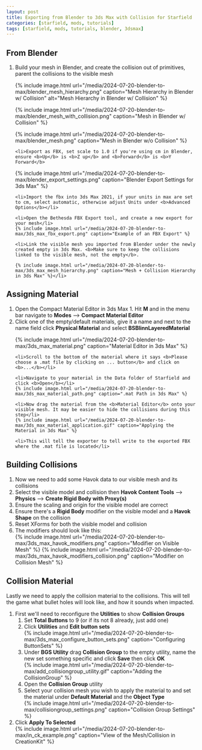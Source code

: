 ```yaml
---
layout: post
title: Exporting from Blender to 3ds Max with Collision for Starfield
categories: [starfield, mods, tutorials]
tags: [starfield, mods, tutorials, blender, 3dsmax]
---
```


## From Blender
<ol>
	<li>Build your mesh in Blender, and create the collision out of primitives, parent the collisions to the visible mesh

{% include image.html url="/media/2024-07-20-blender-to-max/blender_mesh_hierarchy.png" caption="Mesh Hierarchy in Blender w/ Collision" alt="Mesh Hierarchy in Blender w/ Collision" %}

{% include image.html url="/media/2024-07-20-blender-to-max/blender_mesh_with_collision.png" caption="Mesh in Blender w/ Collision" %}

{% include image.html url="/media/2024-07-20-blender-to-max/blender_mesh.png" caption="Mesh in Blender w/o Collision" %}</li>
   
	<li>Export as FBX, set scale to 1.0 if you're using cm in Blender, ensure <b>Up</b> is <b>Z up</b> and <b>Forward</b> is <b>Y Forward</b>
{% include image.html url="/media/2024-07-20-blender-to-max/blender_export_settings.png" caption="Blender Export Settings for 3ds Max" %}</li>

	<li>Import the fbx into 3ds Max 2021, if your units in max are set to cm, select automatic, otherwise adjust Units under <b>Advanced Options</b></li>
	
	<li>Open the Bethesda FBX Export tool, and create a new export for your mesh</li>
	{% include image.html url="/media/2024-07-20-blender-to-max/3ds_max_fbx_export.png" caption="Example of an FBX Export" %}

	<li>Link the visible mesh you imported from Blender under the newly created empty in 3ds Max. <b>Make sure to keep the collisions linked to the visible mesh, not the empty</b>.

	{% include image.html url="/media/2024-07-20-blender-to-max/3ds_max_mesh_hierarchy.png" caption="Mesh + Collision Hierarchy in 3ds Max" %}</li>
	
</ol>

## Assigning Material
<ol>
	<li>Open the Compact Material Editor in 3ds Max
	1. Hit <b>M</b> and in the menu bar navigate to <b>Modes</b> --> <b>Compact Material Editor</b>
	</li>
	<li>Click one of the empty/default materials, give it a name and next to the name field click <b>Physical Material</b> and select <b>BSBlinnLayeredMaterial</b></li>
   
{% include image.html url="/media/2024-07-20-blender-to-max/3ds_max_material.png" caption="Material Editor in 3ds Max" %}

	<li>Scroll to the bottom of the material where it says <b>Please choose a .mat file by clicking on ... button</b> and click on <b>...</b></li>
	
	<li>Navigate to your material in the Data folder of Starfield and click <b>Open</b></li>
	{% include image.html url="/media/2024-07-20-blender-to-max/3ds_max_material_path.png" caption=".mat Path in 3ds Max" %}
	
	<li>Now drag the material from the <b>Material Editor</b> onto your visible mesh. It may be easier to hide the collisions during this step</li>
	{% include image.html url="/media/2024-07-20-blender-to-max/3ds_max_material_application.gif" caption="Applying the Material in 3ds Max" %}
	
	<li>This will tell the exporter to tell write to the exported FBX where the .mat file is located</li>
</ol>

## Building Collisions
<ol>
	<li>Now we need to add some Havok data to our visible mesh and its collisions</li>
	<li>Select the visible model and collision then <b>Havok Content Tools</b> --> <b>Physics</b> --> <b>Create Rigid Body with Proxy(s)</b></li>
	<li>Ensure the scaling and origin for the visible model are correct</li>
	<li>Ensure there's a <b>Rigid Body</b> modifier on the visible model and a <b>Havok Shape</b> on the collision</li>
	<li>Reset XForms for both the visible model and collision</li>
	<li>The modifiers should look like this:</li>
	{% include image.html url="/media/2024-07-20-blender-to-max/3ds_max_havok_modifiers.png" caption="Modifier on Visible Mesh" %}
	{% include image.html url="/media/2024-07-20-blender-to-max/3ds_max_havok_modifiers_collision.png" caption="Modifier on Collision Mesh" %}
</ol>

## Collision Material
Lastly we need to apply the collision material to the collisions. This will tell the game what bullet holes will look like, and how it sounds when impacted.

<ol>
	<li>
		First we'll need to reconfigure the <b>Utilities</b> to show <b>Collision Groups</b>
		<ol>
			<li>Set <b>Total Buttons</b> to 9 (or if its not 8 already, just add one)</li>
			<li>Click <b>Utilities</b> and <b>Edit button sets</b></li>
			{% include image.html url="/media/2024-07-20-blender-to-max/3ds_max_configure_button_sets.png" caption="Configuring ButtonSets" %}
			<li>Under <b>BGS Utility</b> drag <b>Collision Group</b> to the empty utility, name the new set something specific and click <b>Save</b> then click <b>OK</b></li>
			{% include image.html url="/media/2024-07-20-blender-to-max/add_collisiongroup_utility.gif" caption="Adding the CollisionGroup" %}
			<li>Open the <b>Collision Group</b> utility</li>
			<li>Select your collision mesh you wish to apply the material to and set the material under <b>Default Material</b> and the <b>Object Type</b></li>
			{% include image.html url="/media/2024-07-20-blender-to-max/collisiongroup_settings.png" caption="Collision Group Settings" %}
		</ol>
	</li>
	<li>Click <b>Apply To Selected</b></li>
	{% include image.html url="/media/2024-07-20-blender-to-max/in_ck_example.png" caption="View of the Mesh/Collision in CreationKit" %}
</ol>